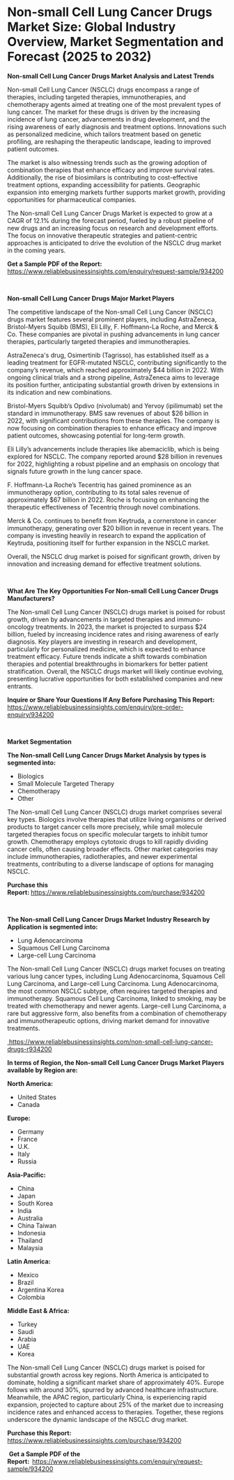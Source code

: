 <p><h1>Non-small Cell Lung Cancer Drugs Market Size: Global Industry Overview, Market Segmentation and Forecast (2025 to 2032)</h1></p><p><strong>Non-small Cell Lung Cancer Drugs Market Analysis and Latest Trends</strong></p>
<p><p>Non-small Cell Lung Cancer (NSCLC) drugs encompass a range of therapies, including targeted therapies, immunotherapies, and chemotherapy agents aimed at treating one of the most prevalent types of lung cancer. The market for these drugs is driven by the increasing incidence of lung cancer, advancements in drug development, and the rising awareness of early diagnosis and treatment options. Innovations such as personalized medicine, which tailors treatment based on genetic profiling, are reshaping the therapeutic landscape, leading to improved patient outcomes.</p><p>The market is also witnessing trends such as the growing adoption of combination therapies that enhance efficacy and improve survival rates. Additionally, the rise of biosimilars is contributing to cost-effective treatment options, expanding accessibility for patients. Geographic expansion into emerging markets further supports market growth, providing opportunities for pharmaceutical companies.</p><p>The Non-small Cell Lung Cancer Drugs Market is expected to grow at a CAGR of 12.1% during the forecast period, fueled by a robust pipeline of new drugs and an increasing focus on research and development efforts. The focus on innovative therapeutic strategies and patient-centric approaches is anticipated to drive the evolution of the NSCLC drug market in the coming years.</p></p>
<p><strong>Get a Sample PDF of the Report:&nbsp;</strong> <a href="https://www.reliablebusinessinsights.com/enquiry/request-sample/934200?utm_campaign=2268&utm_medium=2&utm_source=Github&utm_content=ia&utm_term=19042025&utm_id=non-small-cell-lung-cancer-drugs">https://www.reliablebusinessinsights.com/enquiry/request-sample/934200</a></p>
<p>&nbsp;</p>
<p><strong>Non-small Cell Lung Cancer Drugs Major Market Players</strong></p>
<p><p>The competitive landscape of the Non-small Cell Lung Cancer (NSCLC) drugs market features several prominent players, including AstraZeneca, Bristol-Myers Squibb (BMS), Eli Lilly, F. Hoffmann-La Roche, and Merck & Co. These companies are pivotal in pushing advancements in lung cancer therapies, particularly targeted therapies and immunotherapies.</p><p>AstraZeneca's drug, Osimertinib (Tagrisso), has established itself as a leading treatment for EGFR-mutated NSCLC, contributing significantly to the company’s revenue, which reached approximately $44 billion in 2022. With ongoing clinical trials and a strong pipeline, AstraZeneca aims to leverage its position further, anticipating substantial growth driven by extensions in its indication and new combinations.</p><p>Bristol-Myers Squibb’s Opdivo (nivolumab) and Yervoy (ipilimumab) set the standard in immunotherapy. BMS saw revenues of about $26 billion in 2022, with significant contributions from these therapies. The company is now focusing on combination therapies to enhance efficacy and improve patient outcomes, showcasing potential for long-term growth.</p><p>Eli Lilly’s advancements include therapies like abemaciclib, which is being explored for NSCLC. The company reported around $28 billion in revenues for 2022, highlighting a robust pipeline and an emphasis on oncology that signals future growth in the lung cancer space.</p><p>F. Hoffmann-La Roche’s Tecentriq has gained prominence as an immunotherapy option, contributing to its total sales revenue of approximately $67 billion in 2022. Roche is focusing on enhancing the therapeutic effectiveness of Tecentriq through novel combinations.</p><p>Merck & Co. continues to benefit from Keytruda, a cornerstone in cancer immunotherapy, generating over $20 billion in revenue in recent years. The company is investing heavily in research to expand the application of Keytruda, positioning itself for further expansion in the NSCLC market. </p><p>Overall, the NSCLC drug market is poised for significant growth, driven by innovation and increasing demand for effective treatment solutions.</p></p>
<p>&nbsp;</p>
<p><strong>What Are The Key Opportunities For Non-small Cell Lung Cancer Drugs Manufacturers?</strong></p>
<p><p>The Non-small Cell Lung Cancer (NSCLC) drugs market is poised for robust growth, driven by advancements in targeted therapies and immuno-oncology treatments. In 2023, the market is projected to surpass $24 billion, fueled by increasing incidence rates and rising awareness of early diagnosis. Key players are investing in research and development, particularly for personalized medicine, which is expected to enhance treatment efficacy. Future trends indicate a shift towards combination therapies and potential breakthroughs in biomarkers for better patient stratification. Overall, the NSCLC drugs market will likely continue evolving, presenting lucrative opportunities for both established companies and new entrants.</p></p>
<p><strong>Inquire or Share Your Questions If Any Before Purchasing This Report:</strong> <a href="https://www.reliablebusinessinsights.com/enquiry/pre-order-enquiry/934200?utm_campaign=2268&utm_medium=2&utm_source=Github&utm_content=ia&utm_term=19042025&utm_id=non-small-cell-lung-cancer-drugs">https://www.reliablebusinessinsights.com/enquiry/pre-order-enquiry/934200</a></p>
<p>&nbsp;</p>
<p><strong>Market Segmentation</strong></p>
<p><strong>The Non-small Cell Lung Cancer Drugs Market Analysis by types is segmented into:</strong></p>
<p><ul><li>Biologics</li><li>Small Molecule Targeted Therapy</li><li>Chemotherapy</li><li>Other</li></ul></p>
<p><p>The Non-small Cell Lung Cancer (NSCLC) drugs market comprises several key types. Biologics involve therapies that utilize living organisms or derived products to target cancer cells more precisely, while small molecule targeted therapies focus on specific molecular targets to inhibit tumor growth. Chemotherapy employs cytotoxic drugs to kill rapidly dividing cancer cells, often causing broader effects. Other market categories may include immunotherapies, radiotherapies, and newer experimental treatments, contributing to a diverse landscape of options for managing NSCLC.</p></p>
<p><strong>Purchase this Report:&nbsp;</strong><a href="https://www.reliablebusinessinsights.com/purchase/934200?utm_campaign=2268&utm_medium=2&utm_source=Github&utm_content=ia&utm_term=19042025&utm_id=non-small-cell-lung-cancer-drugs">https://www.reliablebusinessinsights.com/purchase/934200</a></p>
<p>&nbsp;</p>
<p><strong>The Non-small Cell Lung Cancer Drugs Market Industry Research by Application is segmented into:</strong></p>
<p><ul><li>Lung Adenocarcinoma</li><li>Squamous Cell Lung Carcinoma</li><li>Large-cell Lung Carcinoma</li></ul></p>
<p><p>The Non-small Cell Lung Cancer (NSCLC) drugs market focuses on treating various lung cancer types, including Lung Adenocarcinoma, Squamous Cell Lung Carcinoma, and Large-cell Lung Carcinoma. Lung Adenocarcinoma, the most common NSCLC subtype, often requires targeted therapies and immunotherapy. Squamous Cell Lung Carcinoma, linked to smoking, may be treated with chemotherapy and newer agents. Large-cell Lung Carcinoma, a rare but aggressive form, also benefits from a combination of chemotherapy and immunotherapeutic options, driving market demand for innovative treatments.</p></p>
<p><a href="https://www.reliablebusinessinsights.com/non-small-cell-lung-cancer-drugs-r934200?utm_campaign=2268&utm_medium=2&utm_source=Github&utm_content=ia&utm_term=19042025&utm_id=non-small-cell-lung-cancer-drugs">&nbsp;https://www.reliablebusinessinsights.com/non-small-cell-lung-cancer-drugs-r934200</a></p>
<p><strong>In terms of Region, the Non-small Cell Lung Cancer Drugs Market Players available by Region are:</strong></p>
<p>
    <p> <strong> North America: </strong>
        <ul>
            <li>United States</li>
            <li>Canada</li>
        </ul>
        </p> 
    <p> <strong> Europe: </strong>
        <ul>
            <li>Germany</li>
            <li>France</li>
            <li>U.K.</li>
            <li>Italy</li>
            <li>Russia</li>
        </ul>
        </p> 
    <p> <strong> Asia-Pacific: </strong>
        <ul>
            <li>China</li>
            <li>Japan</li>
            <li>South Korea</li>
            <li>India</li>
            <li>Australia</li>
            <li>China Taiwan</li>
            <li>Indonesia</li>
            <li>Thailand</li>
            <li>Malaysia</li>
        </ul>
        </p> 
    <p> <strong> Latin America: </strong>
        <ul>
            <li>Mexico</li>
            <li>Brazil</li>
            <li>Argentina Korea</li>
            <li>Colombia</li>
        </ul>
        </p> 
    <p> <strong> Middle East & Africa: </strong>
        <ul>
            <li>Turkey</li>
            <li>Saudi</li>
            <li>Arabia</li>
            <li>UAE</li>
            <li>Korea</li>
        </ul>
    </p>
    </p>
<p><p>The Non-small Cell Lung Cancer (NSCLC) drugs market is poised for substantial growth across key regions. North America is anticipated to dominate, holding a significant market share of approximately 40%. Europe follows with around 30%, spurred by advanced healthcare infrastructure. Meanwhile, the APAC region, particularly China, is experiencing rapid expansion, projected to capture about 25% of the market due to increasing incidence rates and enhanced access to therapies. Together, these regions underscore the dynamic landscape of the NSCLC drug market.</p></p>
<p><strong>Purchase this Report: </strong><a href="https://www.reliablebusinessinsights.com/purchase/934200?utm_campaign=2268&utm_medium=2&utm_source=Github&utm_content=ia&utm_term=19042025&utm_id=non-small-cell-lung-cancer-drugs">https://www.reliablebusinessinsights.com/purchase/934200</a></p>
<p>&nbsp;<strong>Get a Sample PDF of the Report:&nbsp;&nbsp;</strong><a href="https://www.reliablebusinessinsights.com/enquiry/request-sample/934200?utm_campaign=2268&utm_medium=2&utm_source=Github&utm_content=ia&utm_term=19042025&utm_id=non-small-cell-lung-cancer-drugs">https://www.reliablebusinessinsights.com/enquiry/request-sample/934200</a></p>
<p><strong></strong></p>
<p><p></p><p></p><p></p></p>